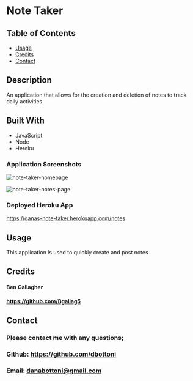 # Note Taker

## Table of Contents

- [Usage](#usage)
- [Credits](#credits)
- [Contact](#contact)

## Description

An application that allows for the creation and deletion of notes to track daily activities

## Built With
- JavaScript
- Node
- Heroku

### Application Screenshots

![note-taker-homepage](https://user-images.githubusercontent.com/72705457/128044546-72c8e5e1-bffc-48cc-b7dd-8ddefe074973.png)

![note-taker-notes-page](https://user-images.githubusercontent.com/72705457/128044558-447ded5f-a8ce-43d7-94d0-3a85f5a0bb7c.png)

### Deployed Heroku App

https://danas-note-taker.herokuapp.com/notes


## Usage

This application is used to quickly create and post notes

## Credits

#### Ben Gallagher

#### https://github.com/Bgallag5


## Contact

### Please contact me with any questions;

### Github: https://github.com/dbottoni

### Email: danabottoni@gmail.com
